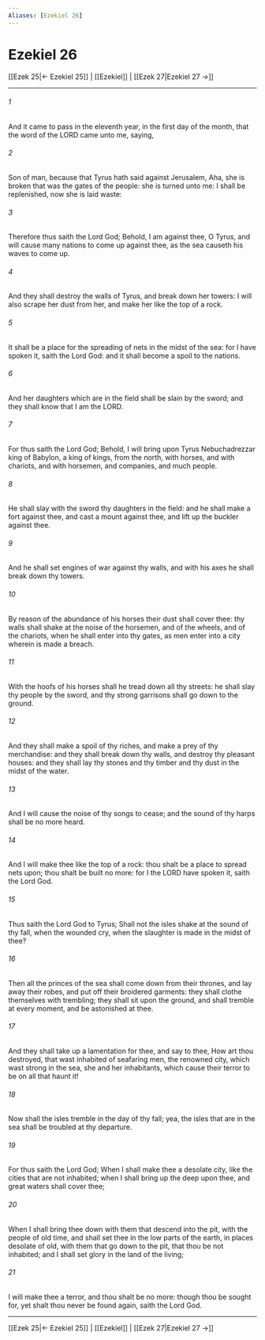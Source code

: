 ```yaml
---
Aliases: [Ezekiel 26]
---
```

# Ezekiel 26

[[Ezek 25|← Ezekiel 25]] | [[Ezekiel]] | [[Ezek 27|Ezekiel 27 →]]
***



###### 1 
And it came to pass in the eleventh year, in the first day of the month, that the word of the LORD came unto me, saying, 

###### 2 
Son of man, because that Tyrus hath said against Jerusalem, Aha, she is broken that was the gates of the people: she is turned unto me: I shall be replenished, now she is laid waste: 

###### 3 
Therefore thus saith the Lord God; Behold, I am against thee, O Tyrus, and will cause many nations to come up against thee, as the sea causeth his waves to come up. 

###### 4 
And they shall destroy the walls of Tyrus, and break down her towers: I will also scrape her dust from her, and make her like the top of a rock. 

###### 5 
It shall be a place for the spreading of nets in the midst of the sea: for I have spoken it, saith the Lord God: and it shall become a spoil to the nations. 

###### 6 
And her daughters which are in the field shall be slain by the sword; and they shall know that I am the LORD. 

###### 7 
For thus saith the Lord God; Behold, I will bring upon Tyrus Nebuchadrezzar king of Babylon, a king of kings, from the north, with horses, and with chariots, and with horsemen, and companies, and much people. 

###### 8 
He shall slay with the sword thy daughters in the field: and he shall make a fort against thee, and cast a mount against thee, and lift up the buckler against thee. 

###### 9 
And he shall set engines of war against thy walls, and with his axes he shall break down thy towers. 

###### 10 
By reason of the abundance of his horses their dust shall cover thee: thy walls shall shake at the noise of the horsemen, and of the wheels, and of the chariots, when he shall enter into thy gates, as men enter into a city wherein is made a breach. 

###### 11 
With the hoofs of his horses shall he tread down all thy streets: he shall slay thy people by the sword, and thy strong garrisons shall go down to the ground. 

###### 12 
And they shall make a spoil of thy riches, and make a prey of thy merchandise: and they shall break down thy walls, and destroy thy pleasant houses: and they shall lay thy stones and thy timber and thy dust in the midst of the water. 

###### 13 
And I will cause the noise of thy songs to cease; and the sound of thy harps shall be no more heard. 

###### 14 
And I will make thee like the top of a rock: thou shalt be a place to spread nets upon; thou shalt be built no more: for I the LORD have spoken it, saith the Lord God. 

###### 15 
Thus saith the Lord God to Tyrus; Shall not the isles shake at the sound of thy fall, when the wounded cry, when the slaughter is made in the midst of thee? 

###### 16 
Then all the princes of the sea shall come down from their thrones, and lay away their robes, and put off their broidered garments: they shall clothe themselves with trembling; they shall sit upon the ground, and shall tremble at every moment, and be astonished at thee. 

###### 17 
And they shall take up a lamentation for thee, and say to thee, How art thou destroyed, that wast inhabited of seafaring men, the renowned city, which wast strong in the sea, she and her inhabitants, which cause their terror to be on all that haunt it! 

###### 18 
Now shall the isles tremble in the day of thy fall; yea, the isles that are in the sea shall be troubled at thy departure. 

###### 19 
For thus saith the Lord God; When I shall make thee a desolate city, like the cities that are not inhabited; when I shall bring up the deep upon thee, and great waters shall cover thee; 

###### 20 
When I shall bring thee down with them that descend into the pit, with the people of old time, and shall set thee in the low parts of the earth, in places desolate of old, with them that go down to the pit, that thou be not inhabited; and I shall set glory in the land of the living; 

###### 21 
I will make thee a terror, and thou shalt be no more: though thou be sought for, yet shalt thou never be found again, saith the Lord God.

***
[[Ezek 25|← Ezekiel 25]] | [[Ezekiel]] | [[Ezek 27|Ezekiel 27 →]]

